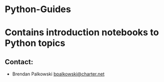 # Python-Guides
# Contains introduction notebooks to Python topics
## Contact:
- Brendan Palkowski bpalkowski@charter.net